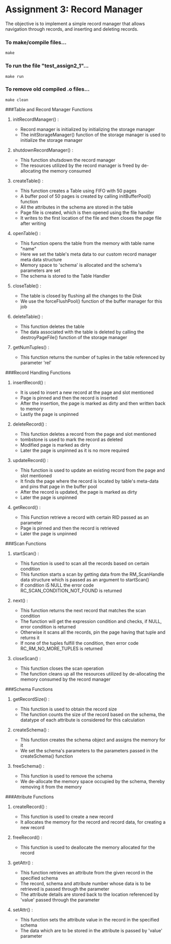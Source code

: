 # Assignment 3: Record Manager

The objective is to implement a simple record manager that allows navigation through records, and inserting and deleting records.

### To make/compile files...
```
make
```

### To run the file "test_assign2_1"...
```
make run
```

### To remove old compiled .o files...
```
make clean
``` 


###Table and Record Manager Functions

1. initRecordManager() :
	- Record manager is initialized by initializing the storage manager
	- The initStorageManager() function of the storage manager is used to initialize the storage manager

2. shutdownRecordManager() :
	- This function shutsdown the record manager
	- The resources utilized by the record manager is freed by de-allocating the memory consumed

3. createTable() :
	- This function creates a Table using FIFO with 50 pages
	- A buffer pool of 50 pages is created by calling initBufferPool() function 
	- All the attributes in the schema are stored in the table 
	- Page file is created, which is then opened using the file handler
	- It writes to the first location of the file and then closes the page file after writing

4. openTable() :
	- This function opens the table from the memory with table name "name"
	- Here we set the table's meta data to our custom record manager meta data structure
	- Memory space to 'schema' is allocated and the schema's parameters are set
	- The schema is stored to the Table Handler

5. closeTable() :
	- The table is closed by flushing all the changes to the Disk
	- We use the forceFlushPool() function of the buffer manager for this job

6. deleteTable() :
	- This function deletes the table
	- The data associated with the table is deleted by calling the destroyPageFile() function of the storage manager

7. getNumTuples() :
	- This function returns the number of tuples in the table referenced by parameter 'rel'


###Record Handling Functions

1. insertRecord() :
	- It is used to insert a new record at the page and slot mentioned
	- Page is pinned and then the record is inserted
	- After the insertion, the page is marked as dirty and then written back to memory
	- Lastly the page is unpinned

2. deleteRecord() :
	- This function deletes a record from the page and slot mentioned
	- tombstone is used to mark the record as deleted
	- Modified page is marked as dirty
	- Later the page is unpinned as it is no more required

3. updateRecord() :
	- This function is used to update an existing record from the page and slot mentioned
	- It finds the page where the record is located by table's meta-data and pins that page in the buffer pool
	- After the record is updated, the page is marked as dirty
	- Later the page is unpinned

4. getRecord() :
	- This Function retrieve a record with certain RID passed as an parameter
	- Page is pinned and then the record is retrieved
	- Later the page is unpinned


###Scan Functions

1. startScan() :
	- This function is used to scan all the records based on certain condition
	- This function starts a scan by getting data from the RM_ScanHandle data structure which is passed as an argument to startScan() 
	- If condition iS NULL the error code RC_SCAN_CONDITION_NOT_FOUND is returned

2. next() :
	- This function returns the next record that matches the scan condition
	- The function will get the expression condition and checks, if NULL, error condition is returned
	- Otherwise it scans all the records, pin the page having that tuple and returns it
	- If none of the tuples fulfill the condition, then error code RC_RM_NO_MORE_TUPLES is returned

3. closeScan() :
	- This function closes the scan operation
	- The function cleans up all the resources utilized by de-allocating the memory consumed by the record manager


###Schema Functions

1. getRecordSize() :
	- This function is used to obtain the record size
	- The function counts the size of the record based on the schema, the datatype of each attribute is considered for this calculation

2. createSchema() :
	- This function creates the schema object and assigns the memory for it
	- We set the schema's parameters to the parameters passed in the createSchema() function

3. freeSchema() :
	- This function is used to remove the schema
	- We  de-allocate the memory space occupied by the schema, thereby removing it from the memory


###Attribute Functions

1. createRecord() :
	- This function is used to create a new record
	- It allocates the memory for the record and record data, for creating a new record

2. freeRecord() : 
	- This function is used to deallocate the memory allocated for the record

3. getAttr() :
	- This function retrieves an attribute from the given record in the specified schema
	- The record, schema and attribute number whose data is to be retrieved is passed through the parameter
	- The attribute details are stored back to the location referenced by 'value' passed through the parameter

4. setAttr() :
	- This function sets the attribute value in the record in the specified schema
	- The data which are to be stored in the attribute is passed by 'value' parameter














































































































